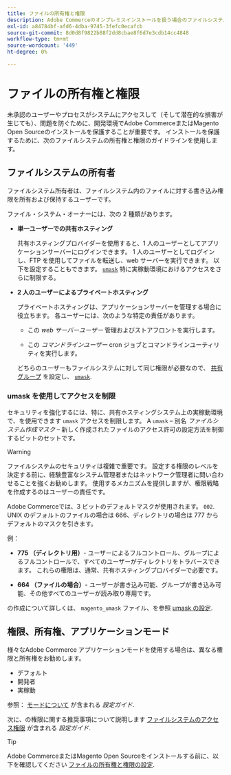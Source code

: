 ```yaml
---
title: ファイルの所有権と権限
description: Adobe Commerceのオンプレミスインストールを扱う場合のファイルシステム権限の重要性について説明します。
exl-id: a84784bf-afd6-4dba-9745-3fefc0ecafcb
source-git-commit: 8d0d8f9822b88f2dd8cbae8f6d7e3cdb14cc4848
workflow-type: tm+mt
source-wordcount: '449'
ht-degree: 0%

---
```


# ファイルの所有権と権限

未承認のユーザーやプロセスがシステムにアクセスして（そして潜在的な損害が生じても）、問題を防ぐために、開発環境でAdobe CommerceまたはMagento Open Sourceのインストールを保護することが重要です。 インストールを保護するために、次のファイルシステムの所有権と権限のガイドラインを使用します。

## ファイルシステムの所有者

ファイルシステム所有者は、ファイルシステム内のファイルに対する書き込み権限を所有および保持するユーザーです。

ファイル・システム・オーナーには、次の 2 種類があります。

- **単一ユーザーでの共有ホスティング**

  共有ホスティングプロバイダーを使用すると、1 人のユーザーとしてアプリケーションサーバーにログインできます。 1 人のユーザーとしてログインし、FTP を使用してファイルを転送し、web サーバーを実行できます。 以下を設定することもできます。 [`umask`](#restrict-access-with-a-umask) 特に実稼動環境におけるアクセスをさらに制限する。

- **2 人のユーザーによるプライベートホスティング**

  プライベートホスティングは、アプリケーションサーバーを管理する場合に役立ちます。 各ユーザーには、次のような特定の責任があります。

   - この _web サーバーユーザー_ 管理およびストアフロントを実行します。

   - この _コマンドラインユーザー_ cron ジョブとコマンドラインユーティリティを実行します。

  どちらのユーザーもファイルシステムに対して同じ権限が必要なので、 [共有グループ](configure-permissions.md#set-ownership-and-permissions-for-two-users) を設定し、 [`umask`](#restrict-access-with-a-umask).

### umask を使用してアクセスを制限

セキュリティを強化するには、特に、共有ホスティングシステム上の実稼動環境で、を使用できます `umask` アクセスを制限します。 A `umask` – 別名 _ファイルシステム作成マスク_ – 新しく作成されたファイルのアクセス許可の設定方法を制御するビットのセットです。

>[!WARNING]
>
>ファイルシステムのセキュリティは複雑で重要です。 設定する権限のレベルを決定する前に、経験豊富なシステム管理者またはネットワーク管理者に問い合わせることを強くお勧めします。 使用するメカニズムを提供しますが、権限戦略を作成するのはユーザーの責任です。

Adobe Commerceでは、3 ビットのデフォルトマスクが使用されます。 `002`. UNIX のデフォルトのファイルの場合は 666、ディレクトリの場合は 777 からデフォルトのマスクを引きます。

例：

- **775 （ディレクトリ用）**- ユーザーによるフルコントロール、グループによるフルコントロールで、すべてのユーザーがディレクトリをトラバースできます。 これらの権限は、通常、共有ホスティングプロバイダーで必要です。

- **664 （ファイルの場合）**- ユーザーが書き込み可能、グループが書き込み可能、その他すべてのユーザーが読み取り専用です。

の作成について詳しくは、 `magento_umask` ファイル、を参照 [umask の設定](../../next-steps/set-umask.md).

## 権限、所有権、アプリケーションモード

様々なAdobe Commerce アプリケーションモードを使用する場合は、異なる権限と所有権をお勧めします。

- デフォルト
- 開発者
- 実稼動

参照： [モードについて](../../../configuration/bootstrap/application-modes.md) が含まれる _設定ガイド_.

次に、の権限に関する推奨事項について説明します [ファイルシステムのアクセス権限](../../../configuration/deployment/file-system-permissions.md) が含まれる _設定ガイド_.

>[!TIP]
>
>Adobe CommerceまたはMagento Open Sourceをインストールする前に、以下を確認してください [ファイルの所有権と権限の設定](configure-permissions.md).
